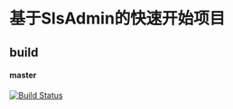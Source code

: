 # 基于SlsAdmin的快速开始项目

## build
#### master
[![Build Status](https://travis-ci.org/sailengsi/sls-admin.svg?branch=master)](https://travis-ci.org/sailengsi/sls-admin)

